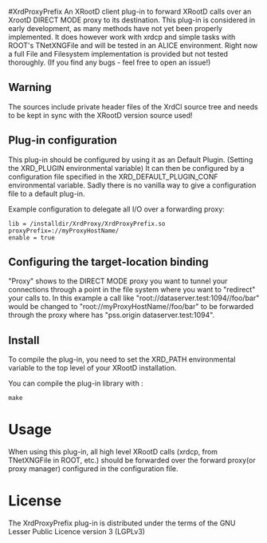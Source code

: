 #XrdProxyPrefix
An XRootD client plug-in to forward XRootD calls over an XrootD DIRECT MODE proxy to its destination.
This plug-in is considered in early development, as many methods have not yet been properly implemented. It does however work with xrdcp and simple tasks with ROOT's TNetXNGFile and will be tested in an ALICE environment. 
Right now a full File and Filesystem implementation is provided but not tested thoroughly.
(If you find any bugs - feel free to open an issue!)

## Warning
The sources include private header files of the XrdCl source tree and needs to be kept in sync with the XRootD version source used!

## Plug-in configuration

This plug-in should be configured by using it as an Default Plugin. (Setting the XRD_PLUGIN environmental variable) It can then be configured by a configuration file specified in the XRD_DEFAULT_PLUGIN_CONF environmental variable.
Sadly there is no vanilla way to give a configuration file to a default plug-in.

Example configuration to delegate all I/O over a forwarding proxy:
```shell
lib = /installdir/XrdProxy/XrdProxyPrefix.so
proxyPrefix=://myProxyHostName/
enable = true
```
## Configuring the target-location binding

"Proxy" shows to the DIRECT MODE proxy you want to tunnel your connections through a point in the file system where you want to "redirect" your calls to.
In this example a call like
"root://dataserver.test:1094//foo/bar" 
would be changed to 
"root://myProxyHostName//foo/bar" 
to be forwarded through the proxy where has "pss.origin dataserver.test:1094".

## Install
To compile the plug-in, you need to set the XRD_PATH environmental variable to the top level of your XRootD installation.

You can compile the plug-in library with :
```shell
make
```
# Usage
When using this plug-in, all high level XRootD calls (xrdcp, from TNetXNGFile in ROOT, etc.) should be forwarded over the forward proxy(or proxy manager) configured in the configuration file.


# License
The XrdProxyPrefix plug-in is distributed under the terms of the GNU Lesser Public Licence version 3 (LGPLv3)




